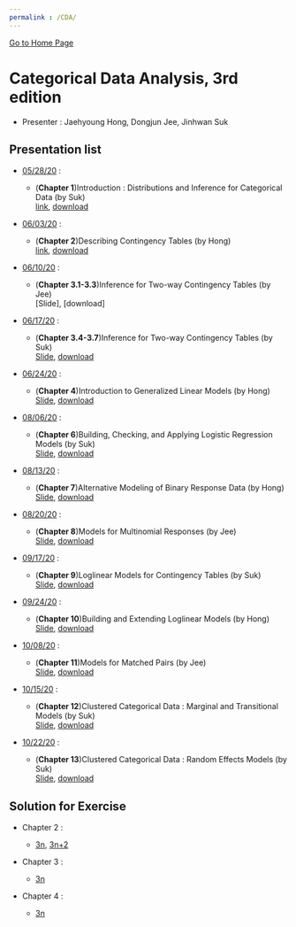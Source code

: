 ```yaml
---
permalink : /CDA/
---
```

[Go to Home Page](https://chunhyonho.github.io/) 

# Categorical Data Analysis, 3rd edition
  - Presenter : Jaehyoung Hong, Dongjun Jee, Jinhwan Suk

## Presentation list
  - [05/28/20](https://github.com/chunhyonho/GROUP_STUDY/tree/master/Categorical%20Data%20Analysis/052720) : 
    - (**Chapter 1**)Introduction : Distributions and Inference for Categorical Data (by Suk)  
    [link](https://github.com/chunhyonho/GROUP_STUDY/blob/master/Categorical%20Data%20Analysis/052720/cda%5Bch1%5D.pdf), 
    [download](https://github.com/chunhyonho/GROUP_STUDY/raw/master/Categorical%20Data%20Analysis/052720/cda%5Bch1%5D.pdf)   
    
  - [06/03/20](https://github.com/chunhyonho/GROUP_STUDY/tree/master/Categorical%20Data%20Analysis/060320) : 
    - (**Chapter 2**)Describing Contingency Tables (by Hong)  
    [link](https://github.com/chunhyonho/GROUP_STUDY/blob/master/Categorical%20Data%20Analysis/060320/Describing%20Contingency%20Tables.pptx), 
    [download](https://github.com/chunhyonho/GROUP_STUDY/blob/master/Categorical%20Data%20Analysis/060320/Describing%20Contingency%20Tables.pptx)   

  - [06/10/20](https://github.com/chunhyonho/GROUP_STUDY/tree/master/Categorical%20Data%20Analysis/061020) : 
    - (**Chapter 3.1-3.3**)Inference for Two-way Contingency Tables (by Jee)  
    [Slide], 
    [download]
    

  - [06/17/20](https://github.com/chunhyonho/GROUP_STUDY/tree/master/Categorical%20Data%20Analysis/061720) : 
    - (**Chapter 3.4-3.7**)Inference for Two-way Contingency Tables (by Suk)  
     [Slide](https://github.com/chunhyonho/GROUP_STUDY/blob/master/Categorical%20Data%20Analysis/061720/cda%5Bch3.4-7%5D.pdf), 
     [download](https://github.com/chunhyonho/GROUP_STUDY/raw/master/Categorical%20Data%20Analysis/061720/cda%5Bch3.4-7%5D.pdf)
    
  - [06/24/20](https://github.com/chunhyonho/GROUP_STUDY/tree/master/Categorical%20Data%20Analysis/062420) : 
    - (**Chapter 4**)Introduction to Generalized Linear Models (by Hong)    
    [Slide](https://github.com/chunhyonho/GROUP_STUDY/blob/master/Categorical%20Data%20Analysis/062420/Introduction%20to%20Generalized%20Linear%20Models%20(GLM).pdf), 
    [download](https://github.com/chunhyonho/GROUP_STUDY/raw/master/Categorical%20Data%20Analysis/062420/Introduction%20to%20Generalized%20Linear%20Models%20(GLM).pdf)
    
  - [08/06/20](https://github.com/chunhyonho/Group-study/tree/master/Categorical%20Data%20Analysis/080620) :  
    - (**Chapter 6**)Building, Checking, and Applying Logistic Regression Models (by Suk)  
    [Slide](https://github.com/chunhyonho/Group-study/blob/master/Categorical%20Data%20Analysis/080620/ch6.pdf), 
    [download](https://github.com/chunhyonho/Group-study/raw/master/Categorical%20Data%20Analysis/080620/ch6.pdf)

  - [08/13/20]() :  
    - (**Chapter 7**)Alternative Modeling of Binary Response Data (by Hong)  
    [Slide](), 
    [download]()

  - [08/20/20]() :  
    - (**Chapter 8**)Models for Multinomial Responses (by Jee)  
    [Slide](), 
    [download]()

  - [09/17/20](https://github.com/chunhyonho/Group-study/tree/master/Categorical%20Data%20Analysis/082520) :  
    - (**Chapter 9**)Loglinear Models for Contingency Tables (by Suk)  
    [Slide](https://github.com/chunhyonho/Group-study/blob/master/Categorical%20Data%20Analysis/082520/ch9.pdf), 
    [download](https://github.com/chunhyonho/Group-study/raw/master/Categorical%20Data%20Analysis/082520/ch9.pdf)
        

  - [09/24/20]() :  
    - (**Chapter 10**)Building and Extending Loglinear Models (by Hong)  
    [Slide](), 
    [download]()


  - [10/08/20]() :  
    - (**Chapter 11**)Models for Matched Pairs (by Jee)  
    [Slide](), 
    [download]()


  - [10/15/20](https://github.com/chunhyonho/Group-study/tree/master/Categorical%20Data%20Analysis/091720) :  
    - (**Chapter 12**)Clustered Categorical Data : Marginal and Transitional Models (by Suk)  
    [Slide](https://github.com/chunhyonho/Group-study/blob/master/Categorical%20Data%20Analysis/091720/ch12.pdf), 
    [download](https://github.com/chunhyonho/Group-study/raw/master/Categorical%20Data%20Analysis/091720/ch12.pdf)
    
  - [10/22/20]() :  
    - (**Chapter 13**)Clustered Categorical Data : Random Effects Models (by Suk)  
    [Slide](), 
    [download]()
    
## Solution for Exercise
  - Chapter 2 :
    - [3n](https://github.com/chunhyonho/GROUP_STUDY/raw/master/Categorical%20Data%20Analysis/061020/chap1mod3.pdf), [3n+2](https://github.com/chunhyonho/GROUP_STUDY/commit/d3bbec598e29b9206e3f4d18a6e29368f672554c)
    
  - Chapter 3 :
    - [3n](https://github.com/chunhyonho/GROUP_STUDY/raw/master/Categorical%20Data%20Analysis/070820/Ch3%200mod3.pdf)
    
  - Chapter 4 :
    - [3n](https://github.com/chunhyonho/GROUP_STUDY/raw/master/Categorical%20Data%20Analysis/070820/ch4.pdf)